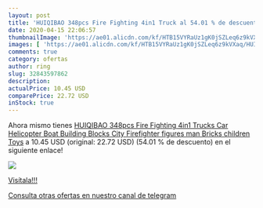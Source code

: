 ```yaml
---
layout: post
title: 'HUIQIBAO 348pcs Fire Fighting 4in1 Truck al 54.01 % de descuento'
date: 2020-04-15 22:06:57
thumbnailImage: 'https://ae01.alicdn.com/kf/HTB15VYRaUz1gK0jSZLeq6z9kVXaq/HUIQIBAO-348pcs-Fire-Fighting-4in1-Trucks-Car-Helicopter-Boat-Building-Blocks-City-Firefighter-figures-man-Bricks.jpg_350x350._SL200_.jpg'
images: [ 'https://ae01.alicdn.com/kf/HTB15VYRaUz1gK0jSZLeq6z9kVXaq/HUIQIBAO-348pcs-Fire-Fighting-4in1-Trucks-Car-Helicopter-Boat-Building-Blocks-City-Firefighter-figures-man-Bricks.jpg_350x350._SL200_.jpg' ]
comments: true
category: ofertas
author: ring
slug: 32843597862
description:
actualPrice: 10.45 USD
comparePrice: 22.72 USD
inStock: true
---
```


Ahora mismo tienes [HUIQIBAO 348pcs Fire Fighting 4in1 Trucks Car Helicopter Boat Building Blocks City Firefighter figures man Bricks children Toys](https://www.amazon.com/dp/32843597862/?tag=redken08-20) a 10.45 USD (original: 22.72 USD) (54.01 %  de descuento) en el siguiente enlace!

[![](https://ae01.alicdn.com/kf/HTB15VYRaUz1gK0jSZLeq6z9kVXaq/HUIQIBAO-348pcs-Fire-Fighting-4in1-Trucks-Car-Helicopter-Boat-Building-Blocks-City-Firefighter-figures-man-Bricks.jpg_350x350._SL200_.jpg)](https://www.amazon.com/dp/32843597862/?tag=redken08-20)

[Visítala!!!](https://www.amazon.com/dp/32843597862/?tag=redken08-20)

[Consulta otras ofertas en nuestro canal de telegram](https://t.me/s/ofertas25)
